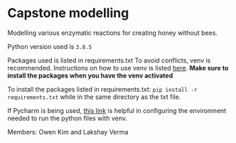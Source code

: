 # Capstone modelling
Modelling various enzymatic reactions for creating honey without bees.

Python version used is `3.8.5`

Packages used is listed in requirements.txt
To avoid conflicts, venv is recommended. Instructions on how to use venv is listed
[here](https://packaging.python.org/guides/installing-using-pip-and-virtual-environments/).
**Make sure to install the packages when you have the venv activated**

To install the packages listed in requirements.txt: `pip install -r requirements.txt` while in the same directory as
the txt file.

If Pycharm is being used, [this link](https://www.jetbrains.com/help/pycharm/creating-virtual-environment.html) is
helpful in configuring the environment needed to run the python files with venv.

Members: Owen Kim and Lakshay Verma

